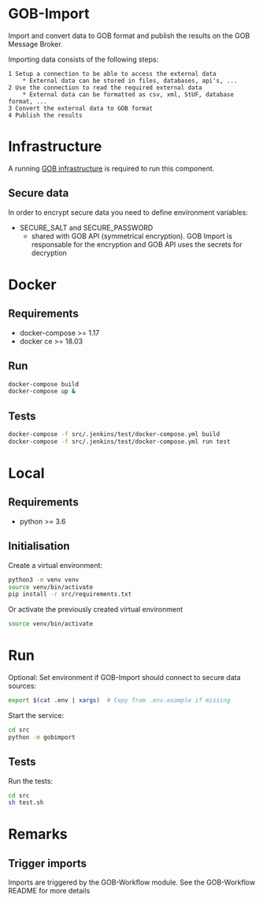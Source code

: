 # GOB-Import

Import and convert data to GOB format and publish the results on the GOB Message Broker.

Importing data consists of the following steps:

    1 Setup a connection to be able to access the external data
        * External data can be stored in files, databases, api's, ...
    2 Use the connection to read the required external data
        * External data can be formatted as csv, xml, StUF, database format, ...
    3 Convert the external data to GOB format
    4 Publish the results

# Infrastructure

A running [GOB infrastructure](https://github.com/Amsterdam/GOB-Infra)
is required to run this component.

## Secure data

In order to encrypt secure data you need to define environment variables:
- SECURE_SALT and SECURE_PASSWORD
  - shared with GOB API (symmetrical encryption).
    GOB Import is responsable for the encryption and GOB API uses the secrets for decryption

# Docker

## Requirements

* docker-compose >= 1.17
* docker ce >= 18.03

## Run

```bash
docker-compose build
docker-compose up &
```

## Tests

```bash
docker-compose -f src/.jenkins/test/docker-compose.yml build
docker-compose -f src/.jenkins/test/docker-compose.yml run test
```

# Local

## Requirements

* python >= 3.6

## Initialisation

Create a virtual environment:

```bash
python3 -m venv venv
source venv/bin/activate
pip install -r src/requirements.txt
```

Or activate the previously created virtual environment

```bash
source venv/bin/activate
```

# Run

Optional: Set environment if GOB-Import should connect to secure data sources:

```bash
export $(cat .env | xargs)  # Copy from .env.example if missing
```

Start the service:

```bash
cd src
python -m gobimport
```

## Tests

Run the tests:

```bash
cd src
sh test.sh
```

# Remarks

## Trigger imports

Imports are triggered by the GOB-Workflow module. See the GOB-Workflow README for more details
